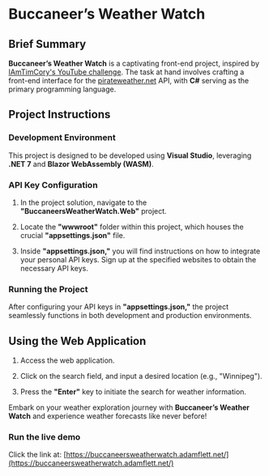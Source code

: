 # Buccaneer’s Weather Watch

## Brief Summary

**Buccaneer’s Weather Watch** is a captivating front-end project, inspired by [IAmTimCory's YouTube challenge](https://youtu.be/mBBTTi9QESk?si=9sCp4-ZvTI4vq5Ii). The task at hand involves crafting a front-end interface for the [pirateweather.net](http://pirateweather.net/en/latest/) API, with **C#** serving as the primary programming language.

## Project Instructions

### Development Environment

This project is designed to be developed using **Visual Studio**, leveraging **.NET 7** and **Blazor WebAssembly (WASM)**.

### API Key Configuration

1. In the project solution, navigate to the **"BuccaneersWeatherWatch.Web"** project.

2. Locate the **"wwwroot"** folder within this project, which houses the crucial **"appsettings.json"** file.

3. Inside **"appsettings.json,"** you will find instructions on how to integrate your personal API keys. Sign up at the specified websites to obtain the necessary API keys.

### Running the Project

After configuring your API keys in **"appsettings.json,"** the project seamlessly functions in both development and production environments.

## Using the Web Application

1. Access the web application.

2. Click on the search field, and input a desired location (e.g., "Winnipeg").

3. Press the **"Enter"** key to initiate the search for weather information.

Embark on your weather exploration journey with **Buccaneer’s Weather Watch** and experience weather forecasts like never before!

### Run the live demo

Click the link at: [https://buccaneersweatherwatch.adamflett.net/](https://buccaneersweatherwatch.adamflett.net/)
